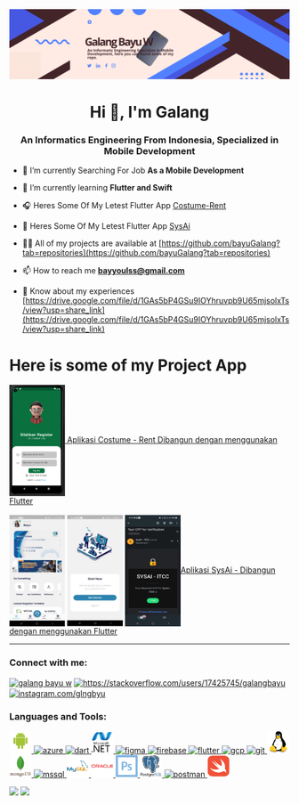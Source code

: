 <img src="https://github.com/bayuGalang/assets-images/blob/main/8539037.ai.png?raw=true" alt="Image Alt Text" width="1080">
<h1 align="center">Hi 👋, I'm Galang</h1>
<h3 align="center">An Informatics Engineering From Indonesia, Specialized in Mobile Development</h3>

- 🔭 I’m currently Searching For Job **As a Mobile Development**

- 🌱 I’m currently learning **Flutter and Swift**

- 🎧 Heres Some Of My Letest Flutter App [Costume-Rent](https://github.com/bayuGalang/costume-rent)

- 🍤 Heres Some Of My Letest Flutter App [SysAi](https://github.com/bayuGalang/sysAi)

- 👨‍💻 All of my projects are available at [https://github.com/bayuGalang?tab=repositories](https://github.com/bayuGalang?tab=repositories)

- 📫 How to reach me **bayyoulss@gmail.com**
 
- 📄 Know about my experiences [https://drive.google.com/file/d/1GAs5bP4GSu9IOYhruvpb9U65mjsolxTs/view?usp=share_link](https://drive.google.com/file/d/1GAs5bP4GSu9IOYhruvpb9U65mjsolxTs/view?usp=share_link)

<h1>Here is some of my Project App</h1>
  <a href="https://github.com/bayuGalang/costume-rent" target="blank"><img align="center" src="https://raw.githubusercontent.com/bayuGalang/assets-images/main/costume-rent/Screenshot%202023-09-22%20at%2011.07.59%20AM.png?token=GHSAT0AAAAAACH4XNPB2HL5MQBFEX4HQ3VGZINEHXA" alt="galang bayu w" style="width:100px;height:200px;" />
   Aplikasi Costume - Rent Dibangun dengan menggunakan Flutter
  </a>
  <br/>
  <br/>
   <a href="https://github.com/bayuGalang/sysAi" target="blank"><img align="center" src="https://github.com/bayuGalang/assets-images/blob/main/sysai/image-8.jpg?raw=true" alt="galang bayu w" style="width:100px;height:200px;" /></a>
   <a href="https://github.com/bayuGalang/sysAi" target="blank"><img align="center" src="https://github.com/bayuGalang/assets-images/blob/main/sysai/image-10.jpg?raw=true"style="width:100px;height:200px;" /></a>
    <a href="https://github.com/bayuGalang/sysAi" target="blank"><img align="center" src="https://github.com/bayuGalang/assets-images/blob/main/sysai/image-9.jpg?raw=true"style="width:100px;height:200px;" />Aplikasi SysAi - Dibangun dengan menggunakan Flutter </a>
 
  

 <hr attribute="value">                    

<h3 align="left">Connect with me:</h3>
<p align="left">
<a href="https://linkedin.com/in/galang bayu w" target="blank"><img align="center" src="https://raw.githubusercontent.com/rahuldkjain/github-profile-readme-generator/master/src/images/icons/Social/linked-in-alt.svg" alt="galang bayu w" height="30" width="40" /></a>
<a href="https://stackoverflow.com/users/17425745/galangbayu" target="blank"><img align="center" src="https://raw.githubusercontent.com/rahuldkjain/github-profile-readme-generator/master/src/images/icons/Social/stack-overflow.svg" alt="https://stackoverflow.com/users/17425745/galangbayu" height="30" width="40" /></a>
<a href="https://instagram.com/instagram.com/glngbyu" target="blank"><img align="center" src="https://raw.githubusercontent.com/rahuldkjain/github-profile-readme-generator/master/src/images/icons/Social/instagram.svg" alt="instagram.com/glngbyu" height="30" width="40" /></a>
</p>

<h3 align="left">Languages and Tools:</h3>
<p align="left"> <a href="https://developer.android.com" target="_blank" rel="noreferrer"> <img src="https://raw.githubusercontent.com/devicons/devicon/master/icons/android/android-original-wordmark.svg" alt="android" width="40" height="40"/> </a> <a href="https://azure.microsoft.com/en-in/" target="_blank" rel="noreferrer"> <img src="https://www.vectorlogo.zone/logos/microsoft_azure/microsoft_azure-icon.svg" alt="azure" width="40" height="40"/> </a> <a href="https://dart.dev" target="_blank" rel="noreferrer"> <img src="https://www.vectorlogo.zone/logos/dartlang/dartlang-icon.svg" alt="dart" width="40" height="40"/> </a> <a href="https://dotnet.microsoft.com/" target="_blank" rel="noreferrer"> <img src="https://raw.githubusercontent.com/devicons/devicon/master/icons/dot-net/dot-net-original-wordmark.svg" alt="dotnet" width="40" height="40"/> </a> <a href="https://www.figma.com/" target="_blank" rel="noreferrer"> <img src="https://www.vectorlogo.zone/logos/figma/figma-icon.svg" alt="figma" width="40" height="40"/> </a> <a href="https://firebase.google.com/" target="_blank" rel="noreferrer"> <img src="https://www.vectorlogo.zone/logos/firebase/firebase-icon.svg" alt="firebase" width="40" height="40"/> </a> <a href="https://flutter.dev" target="_blank" rel="noreferrer"> <img src="https://www.vectorlogo.zone/logos/flutterio/flutterio-icon.svg" alt="flutter" width="40" height="40"/> </a> <a href="https://cloud.google.com" target="_blank" rel="noreferrer"> <img src="https://www.vectorlogo.zone/logos/google_cloud/google_cloud-icon.svg" alt="gcp" width="40" height="40"/> </a> <a href="https://git-scm.com/" target="_blank" rel="noreferrer"> <img src="https://www.vectorlogo.zone/logos/git-scm/git-scm-icon.svg" alt="git" width="40" height="40"/> </a> <a href="https://www.linux.org/" target="_blank" rel="noreferrer"> <img src="https://raw.githubusercontent.com/devicons/devicon/master/icons/linux/linux-original.svg" alt="linux" width="40" height="40"/> </a> <a href="https://www.mongodb.com/" target="_blank" rel="noreferrer"> <img src="https://raw.githubusercontent.com/devicons/devicon/master/icons/mongodb/mongodb-original-wordmark.svg" alt="mongodb" width="40" height="40"/> </a> <a href="https://www.microsoft.com/en-us/sql-server" target="_blank" rel="noreferrer"> <img src="https://www.svgrepo.com/show/303229/microsoft-sql-server-logo.svg" alt="mssql" width="40" height="40"/> </a> <a href="https://www.mysql.com/" target="_blank" rel="noreferrer"> <img src="https://raw.githubusercontent.com/devicons/devicon/master/icons/mysql/mysql-original-wordmark.svg" alt="mysql" width="40" height="40"/> </a> <a href="https://www.oracle.com/" target="_blank" rel="noreferrer"> <img src="https://raw.githubusercontent.com/devicons/devicon/master/icons/oracle/oracle-original.svg" alt="oracle" width="40" height="40"/> </a> <a href="https://www.photoshop.com/en" target="_blank" rel="noreferrer"> <img src="https://raw.githubusercontent.com/devicons/devicon/master/icons/photoshop/photoshop-line.svg" alt="photoshop" width="40" height="40"/> </a> <a href="https://www.postgresql.org" target="_blank" rel="noreferrer"> <img src="https://raw.githubusercontent.com/devicons/devicon/master/icons/postgresql/postgresql-original-wordmark.svg" alt="postgresql" width="40" height="40"/> </a> <a href="https://postman.com" target="_blank" rel="noreferrer"> <img src="https://www.vectorlogo.zone/logos/getpostman/getpostman-icon.svg" alt="postman" width="40" height="40"/> </a> <a href="https://developer.apple.com/swift/" target="_blank" rel="noreferrer"> <img src="https://raw.githubusercontent.com/devicons/devicon/master/icons/swift/swift-original.svg" alt="swift" width="40" height="40"/> </a> </p>

<div>
  <p><img height="180em" src="https://github-readme-stats-eight-theta.vercel.app/api?username=bayuGalang&show_icons=true&theme=algolia&include_all_commits=true&count_private=true"/>
  <img height="180em" src="https://github-readme-stats-eight-theta.vercel.app/api/top-langs/?username=bayuGalang&layout=compact&langs_count=8&theme=algolia"/></p>
</div>
